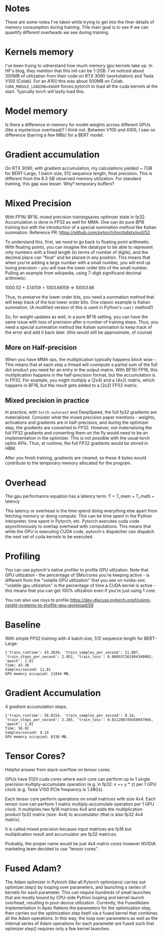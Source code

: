 # Notes
These are some notes I've taken while trying to get into the finer details of memory consumption during training. THe main goal is to see if we can quantify different overheads we see during training. 

# Kernels memory 
I've been trying to udnerstand how much memory gpu kernels take up. In  HF's blog, they mention that this init can be 1-2GB. I've noticed about 300MB of utilization from their code on RTX 3090 (workstation) and Tesla V100 (Colab). For an A100 this was about 500MB on Colab. 
`CUDA_MODULE_LOADING=EAGER` forces pytorch to load all the cuda kernels at the start. Typically torch will lazily load this. 

# Model memory
Is there a difference in memory for model weights across different GPUs (like a mysterious overhead)? I think not. Between V100 and A100, I saw no difference (barring a few MBs) for a BERT model. 


# Gradient accumulation
On RTX 3090, with gradient accumulation, my calculations yielded ~ 7GB for BERT-Large, 1 batch size, 512 sequence length, float precision. This is different from the 8.3 GB observed memory utilization. For standard training, this gap was lesser. Why? temporary buffers?


# Mixed Precision
With FP16/ BF16, mixed precision trainingsaves optimzer state in fp32. Accumulation is done in FP32 as well for MMA. One can do pure Bf16 training but with the introduction of a special summation method like Kahan summation. Reference PR: https://github.com/pytorch/torchdistx/pull/52 

To understand this, first, we need to go back to floating point arithmetic. With floating points, you can imagine the datatype to be able to represent only numbers with a fixed length (in terms of number of digits), and the decimal place can "float" and be placed in any position. This means that when you're adding a large number with a small number, you will end up losing precision - you will lose the lower order bits of the small number. Pulling an example from wikipedia, using 7-digit significand decimal arithmetic:

1000.52 + 3.14159 = 1003.66159 => 10003.66 

Thus, to preserve the lower order bits, you need a summation method that will keep track of the lost lower order bits. One classic example is Kahan summation. (A modified version of this is used in Python's `sum()` method!)

So, for weight updates as well, in a pure BF16 setting, you can have the same issue with loss of precision after a number of training steps. Thus, you need a special summation method like Kahan summation to keep track of the error and add it back later. (this would still be approximate, of course) 

## More on Half-precision

When you have MMA ops, the multiplication typically happens block wise -. This means that at each step a thread will coompute a partial sum of the full dot product you need for an entry in the output matrix. WIth BF16/ FP16, this multiplication happens in the half-precision format, but the accumulation is in FP32. For example, you might multiply a (2x4) and a (4x2) matrix, which happens in BF16, but the result gets added to a (2x2) FP32 matrix.

## Mixed precision in practice
In practice, with `torch.autocast` and DeepSpeed, the full fp32 gradients are materialized. Consider what the mixed precision paper mentions -  weights, activations and gradients are in half-precision, and during the optimizer step, the gradients are converted to FP32. However, not materializing the full FP32 gradients and converting them on the fly would need to be an implementation in the optimizer. This is not possible with the usual torch optim APIs. Thus, at runtime, the full FP32 gradients would be stored in HBM. 

After you finish training, gradients are cleared, so these 4 bytes would contribute to the temporary memory allocated for the program.

# Overhead
The gpu performance equation has a latency term: 
T = T_mem + T_math + latency

This latency or overhead is the time spend doing everything else apart from fetching memory or doing compute. This can be time spent in the Python interpreter, time spent in Pytorch, etc. Pytorch executes cuda code asynchronously to overlap overhead with computations. This means that while the GPU is executing CUDA code, pytorch's dispatcher can dispatch the next set of cuda kernels to be executed. 

# Profiling

You can use pytorch's native profiler to profile GPU utlization. Note that GPU ulitization - the percentage of SMs/cores you're keeping active - is different from the "volatile GPU utilization" that you see on nvidia-smi. "volatile gpu utilization" is the percentage of time a CUDA kernel is active - this means that you can get 100% utlization even if you're just using 1 core. 

You can also use nsys to profile https://dev-discuss.pytorch.org/t/using-nsight-systems-to-profile-gpu-workload/59 

# Baseline

WIth simple FP32 training with 4 batch size, 512 sequence length for BERT-Large:
```
{'train_runtime': 43.3639, 'train_samples_per_second': 11.807, 'train_steps_per_second': 2.952, 'train_loss': 0.009557262994349003, 'epoch': 1.0}       
Time: 43.36                                                                                                              
Samples/second: 11.81                                                                       
GPU memory occupied: 11844 MB.
```

# Gradient Accumulation
4 gradient accumulation steps. 

```
{'train_runtime': 56.0154, 'train_samples_per_second': 9.14, 'train_steps_per_second': 2.285, 'train_loss': 0.011208745650947094, 'epoch': 1.0}
Time: 56.02
Samples/second: 9.14
GPU memory occupied: 8330 MB.
```


# Tensor Cores?

Helpful answer from stack overflow on tensor cores:

GPUs have 5120 cuda cores where each core can perform up to 1 single precision multiply-accumulate operation (e.g. in fp32: x += y * z) per 1 GPU clock (e.g. Tesla V100 PCIe frequency is 1.38Gz).

Each tensor core perform operations on small matrices with size 4x4. Each tensor core can perform 1 matrix multiply-accumulate operation per 1 GPU clock. It multiplies two fp16 matrices 4x4 and adds the multiplication product fp32 matrix (size: 4x4) to accumulator (that is also fp32 4x4 matrix).

It is called mixed precision because input matrices are fp16 but multiplication result and accumulator are fp32 matrices.

Probably, the proper name would be just 4x4 matrix cores however NVIDIA marketing team decided to use "tensor cores".

# Fused Adam?

The Adam optimizer in Pytorch (like all Pytorch optimizers) carries out optimizer.step() by looping over parameters, and launching a series of kernels for each parameter. This can require hundreds of small launches that are mostly bound by CPU-side Python looping and kernel launch overhead, resulting in poor device utilization. Currently, the FusedAdam implementation in Apex flattens the parameters for the optimization step, then carries out the optimization step itself via a fused kernel that combines all the Adam operations. In this way, the loop over parameters as well as the internal series of Adam operations for each parameter are fused such that optimizer.step() requires only a few kernel launches.